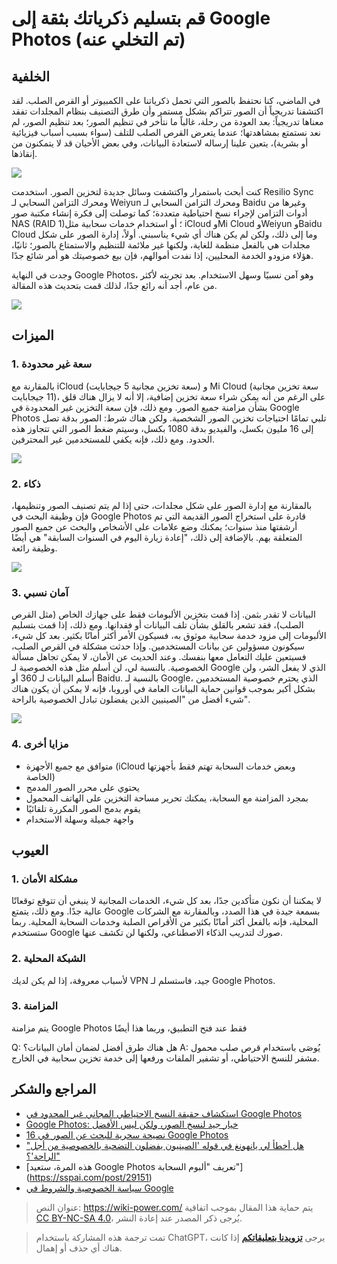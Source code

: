 # قم بتسليم ذكرياتك بثقة إلى Google Photos (تم التخلي عنه)

## الخلفية

في الماضي، كنا نحتفظ بالصور التي تحمل ذكرياتنا على الكمبيوتر أو القرص الصلب. لقد اكتشفنا تدريجياً أن الصور تتراكم بشكل مستمر وأن طرق التصنيف بنظام المجلدات تفقد معناها تدريجياً: بعد العودة من رحلة، غالباً ما نتأخر في تنظيم الصور؛ بعد تنظيم الصور، لم نعد نستمتع بمشاهدتها؛ عندما يتعرض القرص الصلب للتلف (سواء بسبب أسباب فيزيائية أو بشرية)، يتعين علينا إرساله لاستعادة البيانات، وفي بعض الأحيان قد لا يتمكنون من إنقاذها.

![](https://media.wiki-power.com/img/2af4c42e6f7a9f4ed45b6f150b164184.jpg)

كنت أبحث باستمرار واكتشفت وسائل جديدة لتخزين الصور. استخدمت Resilio Sync ومحرك التزامن السحابي لـ Weiyun ومحرك التزامن السحابي لـ Baidu وغيرها من أدوات التزامن لإجراء نسخ احتياطية متعددة؛ كما توصلت إلى فكرة إنشاء مكتبة صور NAS (RAID 1)؛ أو استخدام خدمات سحابية مثل iCloud وMi Cloud وWeiyun وBaidu Cloud وما إلى ذلك، ولكن لم يكن هناك أي شيء يناسبني. أولاً، إدارة الصور على شكل مجلدات هي بالفعل منظمة للغاية، ولكنها غير ملائمة للتنظيم والاستمتاع بالصور؛ ثانيًا، هؤلاء مزودو الخدمة المحليين، إذا نفدت أموالهم، فإن بيع خصوصيتك هو أمر شائع جدًا.

وجدت في النهاية Google Photos، وهو آمن نسبيًا وسهل الاستخدام. بعد تجربته لأكثر من عام، أجد أنه رائع جدًا، لذلك قمت بتحديث هذه المقالة.

![](https://media.wiki-power.com/img/0f0ab1740e3206831f3e6ef19ef0c903.png)

## الميزات

### 1. سعة غير محدودة

بالمقارنة مع iCloud (سعة تخزين مجانية 5 جيجابايت) و Mi Cloud (سعة تخزين مجانية 11 جيجابايت)، على الرغم من أنه يمكن شراء سعة تخزين إضافية، إلا أنه لا يزال هناك قلق بشأن مزامنة جميع الصور. ومع ذلك، فإن سعة التخزين غير المحدودة في Google Photos تلبي تمامًا احتياجات تخزين الصور الشخصية. ولكن هناك شرط: الصور بدقة تصل إلى 16 مليون بكسل، والفيديو بدقة 1080 بكسل، وسيتم ضغط الصور التي تتجاوز هذه الحدود. ومع ذلك، فإنه يكفي للمستخدمين غير المحترفين.

![](https://media.wiki-power.com/img/cea385ad94811257f4b7c084d41c5d30.jpg)

### 2. ذكاء

بالمقارنة مع إدارة الصور على شكل مجلدات، حتى إذا لم يتم تصنيف الصور وتنظيمها، فإن وظيفة البحث في Google Photos قادرة على استخراج الصور القديمة التي تم أرشفتها منذ سنوات؛ يمكنك وضع علامات على الأشخاص والبحث عن جميع الصور المتعلقة بهم. بالإضافة إلى ذلك، "إعادة زيارة اليوم في السنوات السابقة" هي أيضًا وظيفة رائعة.

![](https://media.wiki-power.com/img/f1ccf68a3eeae7b4a69f58122838666d.png)

### 3. آمان نسبي

البيانات لا تقدر بثمن. إذا قمت بتخزين الألبومات فقط على جهازك الخاص (مثل القرص الصلب)، فقد تشعر بالقلق بشأن تلف البيانات أو فقدانها. ومع ذلك، إذا قمت بتسليم الألبومات إلى مزود خدمة سحابية موثوق به، فسيكون الأمر أكثر أمانًا بكثير. بعد كل شيء، سيكونون مسؤولين عن بيانات المستخدمين. وإذا حدثت مشكلة في القرص الصلب، فسيتعين عليك التعامل معها بنفسك. وعند الحديث عن الأمان، لا يمكن تجاهل مسألة الخصوصية. بالنسبة لي، لن أسلم مثل هذه الخصوصية لـ Google الذي لا يفعل الشر، ولن أسلم البيانات لـ 360 أو Baidu. بالنسبة لـ Google، الذي يحترم خصوصية المستخدمين بشكل أكبر بموجب قوانين حماية البيانات العامة في أوروبا، فإنه لا يمكن أن يكون هناك شيء أفضل من "الصينيين الذين يفضلون تبادل الخصوصية بالراحة".

![](https://media.wiki-power.com/img/59bd6366d7c370b480def6fec44802a6.png)

### 4. مزايا أخرى

- متوافق مع جميع الأجهزة (iCloud وبعض خدمات السحابة تهتم فقط بأجهزتها الخاصة)
- يحتوي على محرر الصور المدمج
- بمجرد المزامنة مع السحابة، يمكنك تحرير مساحة التخزين على الهاتف المحمول
- يقوم بدمج الصور المكررة تلقائيًا
- واجهة جميلة وسهلة الاستخدام

## العيوب

### 1. مشكلة الأمان

لا يمكننا أن نكون متأكدين جدًا، بعد كل شيء، الخدمات المجانية لا ينبغي أن تتوقع توقعاتًا عالية جدًا. ومع ذلك، يتمتع Google بسمعة جيدة في هذا الصدد، وبالمقارنة مع الشركات المحلية، فإنه بالفعل أكثر أمانًا بكثير من الأقراص الصلبة وخدمات السحابة المحلية. ربما ستستخدم Google صورك لتدريب الذكاء الاصطناعي، ولكنها لن تكشف عنها.

### 2. الشبكة المحلية

لأسباب معروفة، إذا لم يكن لديك VPN جيد، فاستسلم لـ Google Photos.

### 3. المزامنة

يتم مزامنة Google Photos فقط عند فتح التطبيق، وربما هذا أيضًا

Q: هل هناك طرق أفضل لضمان أمان البيانات؟
A: يُوصَى باستخدام قرص صلب محمول مشفر للنسخ الاحتياطي، أو تشفير الملفات ورفعها إلى خدمة تخزين سحابية في الخارج.

## المراجع والشكر

- [استكشاف حقيقة النسخ الاحتياطي المجاني غير المحدود في Google Photos](http://www.ifanr.com/527180)
- [Google Photos: خيار جيد لنسخ الصور، ولكن ليس الأفضل](http://www.sohu.com/a/190124959_742974)
- [16 نصيحة سحرية للبحث عن الصور في Google Photos](https://www.playpcesor.com/2015/06/google-photos-search-tips-16.html)
- ["هل أخطأ لي يانهونغ في قوله 'الصينيون يفضلون التضحية بالخصوصية من أجل الراحة'؟"](https://news.newseed.cn/p/1345029)
- [هذه المرة، ستعيد Google Photos تعريف "ألبوم السحابة"] (https://sspai.com/post/29151)
- [سياسة الخصوصية والشروط في Google](https://policies.google.com/privacy?hl=zh-CN)

> عنوان النص: <https://wiki-power.com/>
> يتم حماية هذا المقال بموجب اتفاقية [CC BY-NC-SA 4.0](https://creativecommons.org/licenses/by/4.0/deed.zh)، يُرجى ذكر المصدر عند إعادة النشر.

> تمت ترجمة هذه المشاركة باستخدام ChatGPT، يرجى [**تزويدنا بتعليقاتكم**](https://github.com/linyuxuanlin/Wiki_MkDocs/issues/new) إذا كانت هناك أي حذف أو إهمال.
